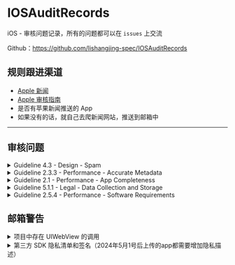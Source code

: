 # IOSAuditRecords

iOS - 审核问题记录，所有的问题都可以在 `issues` 上交流

Github：https://github.com/lishangjing-spec/IOSAuditRecords

## 规则跟进渠道

- [Apple 新闻](https://developer.apple.com/cn/news)
- [Apple 审核指南](https://developer.apple.com/cn/app-store/review/guidelines/)
- 是否有苹果新闻推送的 App
- 如果没有的话，就自己去爬新闻网站，推送到邮箱中


---



## 审核问题

<details>
<summary>Guideline 4.3 - Design - Spam</summary>
<br/>

Tag：功能重复，产品在市场过于多
﻿
Your app primarily features dating features. As such, it duplicates the content and functionality of many other similar apps currently available on the App Store.
﻿
While these app features may be useful, informative or entertaining, we simply have enough of these types of apps on the App Store, and they are considered a form of spam. 
﻿
**苹果反馈：** 
您的应用程序主要具有约会功能。因此，它复制了App Store上目前可用的许多其他类似应用程序的内容和功能。
虽然这些应用程序功能可能有用、信息丰富或有趣，但我们在应用商店上有足够多的此类应用程序，它们被视为一种垃圾邮件。

**处理方式：**
完善产品，体现产品价值后在进行发布

</details>

<details>
<summary>Guideline 2.3.3 - Performance - Accurate Metadata</summary>
<br/>

Tag：应用截图

```
2.3.3 Screenshots should show the app in use, and not merely the title art, login page, or splash screen. They may also include text and image overlays (e.g. to demonstrate input mechanisms, such as an animated touch point or Apple Pencil) and show extended functionality on device, such as Touch Bar.
﻿
Issue Description
﻿
Some or all of the provided screenshots do not sufficiently show the app in use. Screenshots should highlight the app's core concept to help users understand the app’s functionality and value. 
﻿
Follow these requirements when adding or updating screenshots:
﻿
- Marketing or promotional materials that do not reflect the UI of the app are not appropriate for screenshots.
- The majority of the screenshots should highlight the app's main features and functionality.
- Confirm that the app looks and behaves identically in all languages and on all supported devices.
- Make sure that the screenshots show the app in use on the correct device. For example, iPhone screenshots should be taken on iPhone, not on iPad.
﻿
Next Steps
﻿
The iPad Pro (2nd Gen) and iPad Pro (6th Gen) screenshots show an iPhone image that has been modified or stretched to appear to be an iPad image. Upload new screenshots that accurately reflect the app in use on each of the supported devices.
```

**苹果反馈：** 
1. 应用截图，应该体现 App 功能，不能是简单的首页、登录注册等界面的截图
2. 截图不能拉伸，使用正确分辨率的设备或模拟器进行截图

**存在的问题：**
1. 我提供的截图过于简单
2. 我使用了小屏幕的截图，调整了分辨率进行了提交，因为当时模拟器因为一些问题导致无法运行


**处理方式：**
1. 丰富截图内容
2. 通过模拟器运行正确的设备进行截图

**处理结果：通过审核**

</details>


<details>
<summary>Guideline 2.1 - Performance - App Completeness</summary>
<br/>
Tag：内购、无法从苹果服务器获取商品信息、response.products.count == 0 

```
We found that your in-app purchase products exhibited one or more bugs which create a poor user experience. Specifically, there was no further action produced when we attempted to make a purchase. Please review the details and resources below and complete the next steps.
﻿
Review device details: 
﻿
- Device type: iPhone 12 
- OS version: iOS 17.4.1
﻿
Next Steps
﻿
When validating receipts on your server, your server needs to be able to handle a production-signed app getting its receipts from Apple’s test environment. The recommended approach is for your production server to always validate receipts against the production App Store first. If validation fails with the error code "Sandbox receipt used in production," you should validate against the test environment instead.
﻿
Resources
﻿
- Learn how to set up and test in-app purchase products in the sandbox environment.
- For more information on receipt validation, see the In-App Purchase FAQ. 
- If your app makes a SKReceiptRefreshRequest call and fails, do not retry the call. Assume the user does not have access. Continue by making the addPayment call.
- If your app makes a SKReceiptRefreshRequest call to restore previously purchased in-app purchases, make sure the app calls restoreCompletedTransactions when the user selects the "Restore" button.
﻿
Support
﻿
- Reply to this message in your preferred language if you need assistance. If you need additional support, use the Contact Us module.
- Consult with fellow developers and Apple engineers on the Apple Developer Forums.
- Help improve the review process or identify a need for clarity in our policies by suggesting guideline changes.
```


**苹果反馈：** 
在点击内购商品的时候，没有错误提示，没有下一步的操作，无法完成内购行为

**自行检查：** 
- 在苹果的反馈截图中，有错误提示：“无法获取产品信息, 请重试”
- 这个错误信息是在苹果 API 回调中触发 
    `- (void)productsRequest:(SKProductsRequest *)request didReceiveResponse:(SKProductsResponse *)response`
- 检查所有的内购配置：
    1. Xcode 与证书配置中In-App Purchases 开关是打开状态
    2. 协议、税务和银行业务也填写了信息
    3. App 也与内购项目进行了绑定

经过排查后，我认为程序上没有存在问题，可以把问题抛回给苹果，审核人员也是人，也并非不会犯错
回复中所有的涉及的截图不方便展示，根据自身项目进行截图替换文件名

**回复内容：**
 您好，在您提供的截图中，我看到了错误信息的返回，并非没有任何下一步的处理，截图文件 “Screenshot-0331-171650.png” 中显示“无法获取产品信息, 请重试”，这个错误信息是因为在苹果API回调方法

`- (void)productsRequest:(SKProductsRequest *)request didReceiveResponse:(SKProductsResponse *)response`

回调中 response.products.count 的数量为 0 ，也就是说，我并没有从苹果API的回调中获取内购列表信息

这个项目是我首次提交的项目，与内购一同在审核中，内购项目也处于“正在等待审核”的状态，请确认您的审核环境，或是缓存等问题，同时请帮我确认我的内购项目的审核状态。

同时，在您反馈的截图中，我发现一个点，我并未在您触发内购的截图中观察到网络环境，无论是wifi还是蜂窝。

在这之前，我也检查了所有的配置：

1. Xcode 与证书配置中In-App Purchases 开关是打开状态（提供了截图“WX20240401-111418.png”）
2. 协议、税务和银行业务也填写了信息
3. App 也与内购项目进行了绑定（提供了截图“WX20240401-101243.png”）

我也提供了我在 TestFlight 中的测试视频，请查看附件("test1.mp4")
以及相同系统环境下的测试视频：请查看附件("test2.mp4")

请您检查并确认后，再次进行测试，感谢

**处理结果：通过审核**
</details>

<details>
<summary>Guideline 5.1.1 - Legal - Data Collection and Storage</summary>
<br/>
Tag：内购、Storage

```
We noticed that your app requires users to register with personal information to purchase in-app purchase products that are not account based. 
﻿
Apps cannot require user registration prior to allowing access to app content and features that are not associated specifically to the user. User registration that requires the sharing of personal information must be optional or tied to account-specific functionality.
﻿
Next Steps
﻿
To resolve this issue, please revise your app to not require users to register before purchasing in-app purchase products that are not account based. You may explain to the user that registering will enable them to access the purchased content from any of their supported devices and provide them a way to register at any time, if they wish to later extend access to additional devices.
﻿
Please note that although App Review Guideline 3.1.2 requires an app to make subscription content available to all the supported devices owned by a single user, it is not appropriate to force user registration to meet this requirement; such user registration must be optional.
﻿
Resources 
﻿
- Watch a video from App Review with tips for doing more for users with less data. 
- See guideline 5.1.1(v) - Account Sign-In to learn more about our requirements for apps with account-based content and features.
﻿
```

大致意思，App 需要支持不登录就能支付内购
解决方案：与后端配合做一个游客模式，同时这个游客也有自己的 token 进行内购

如果审核之后，会关闭游客模式，可以不考虑后续游客内购内容如何与后续登录的实际账号进行关联
如果你们不关闭，可以多考虑这些优化

**结果：通过审核**

</details>

<details>
<summary>Guideline 2.5.4 - Performance - Software Requirements</summary>
<br/>
Tag：UIBackgroundModes、画中画

```

Guideline 2.5.4 - Performance - Software Requirements
﻿
The app declares support for audio in the UIBackgroundModes key in your Info.plist, but we are unable to play any audible content when the app is running in the background.
﻿
Background audio is intended for use by apps that provide audible content to the user while in the background, such as music player, music creation, or streaming audio apps. 
﻿
Next Steps
﻿
If the app has a feature that requires persistent audio, reply to this message and let us know how to locate this feature. If the app does not have a feature that requires persistent audio, it would be appropriate to remove the "audio" setting from the UIBackgroundModes key.
﻿
Resources 
﻿
- Learn more about software requirements in guideline 2.5.4.
- Review documentation for the UIBackgroundModes key.
```

项目中开启了 `UIBackgroundModes` 但是审核人员并么有发现对应功能，无论是后台播放音乐还是画中画

在我的项目中，我用到了画中画功能，所以我将其开启了

从苹果的反馈 `If the app has a feature that requires persistent audio, reply to this message and let us know how to locate this feature` ，苹果审核人员并没有找到项目中画中画的功能，所以这种情况我们录制 app 中，触发画中画功能的视频给苹果就可以通过。

**解决方式：录制功能视频提交至苹果，并反馈(备注、回复)中进行详细描述**

当用户点击 “xxx” 时，我们会弹出一个教程视频，引导用户如何开启xxx功能、xxxx等行为。为了方便用户在手机桌面一边观看视频一边进行操作，所以我们需要UIBackgroundModes来进行视频播放，这样用户可以在观看教程的同时，进行 xxx 行为。我们录制了一段演示视频，说明具体的应用场景，演示视频的链接：https://xxx.mp4

| 来源：https://blog.51cto.com/u_16099186/9399269 |
|---|
|![](https://raw.githubusercontent.com/lishangjing-spec/IOSAuditRecords/master/assets/WechatIMG161.jpg) |

**结果：通过审核**
</details>

## 邮箱警告



<details>
<summary>项目中存在 UIWebView 的调用</summary>
<br/>
**邮箱描述：**

Deprecated API Usage - Apple will stop accepting submissions of apps that use UIWebView APIs . See https://developer.apple.com/documentation/uikit/uiwebview for more information.

**翻译：**
不推荐使用API-苹果将停止接受使用UIWebView API的应用程序提交。看见https://developer.apple.com/documentation/uikit/uiwebview了解更多信息

**排查方案：**
通过终端命令，搜索项目中谁用到了 `UIWebView`，将其替换或移除，涉及第三方可通过脚本、升级等方案解决

``` sh
grep -r "UIWebView" .
```

**解决方案：**

Cocoapods 涉及的库，都可以通过在 Podfile 添加脚本解决

可能涉及的依赖：
- WebViewJavascriptBridge
    ```
    pre_install do |installer|
        dir_web = File.join(installer.sandbox.pod_dir('WebViewJavascriptBridge'), 'WebViewJavascriptBridge')
        Dir.foreach(dir_web) do |x|
          real_path = File.join(dir_web, x)
          if !File.directory?(real_path) && File.exist?(real_path)
            if x == 'WebViewJavascriptBridge.h' || x == 'WebViewJavascriptBridge.m'
              File.delete(real_path)
            end
          end
        end
      end
    ```
- AFNetwoking 3.x
    升级至 4.x
</details>


<details>
<summary>第三方 SDK 隐私清单和签名（2024年5月1号后上传的app都需要增加隐私描述）</summary>
<br/>

## 
```
Hello,

We noticed one or more issues with a recent submission for App Store review for the following app:

Although submission for App Store review was successful, you may want to correct the following issues in your next submission for App Store review. Once you've corrected the issues, upload a new binary to App Store Connect.

ITMS-91053: Missing API declaration - Your app’s code in the “PlugIns/XXXIntent.appex/XXXIntent” file references one or more APIs that require reasons, including the following API categories: NSPrivacyAccessedAPICategoryUserDefaults. While no action is required at this time, starting May 1, 2024, when you upload a new app or app update, you must include a NSPrivacyAccessedAPITypes array in your app’s privacy manifest to provide approved reasons for these APIs used by your app’s code. For more details about this policy, including a list of required reason APIs and approved reasons for usage, visit: https://developer.apple.com/documentation/bundleresources/privacy_manifest_files/describing_use_of_required_reason_api.

ITMS-91053: Missing API declaration - Your app’s code in the “PlugIns/XXXIntent.appex/XXXIntent” file references one or more APIs that require reasons, including the following API categories: NSPrivacyAccessedAPICategoryDiskSpace. While no action is required at this time, starting May 1, 2024, when you upload a new app or app update, you must include a NSPrivacyAccessedAPITypes array in your app’s privacy manifest to provide approved reasons for these APIs used by your app’s code. For more details about this policy, including a list of required reason APIs and approved reasons for usage, visit: https://developer.apple.com/documentation/bundleresources/privacy_manifest_files/describing_use_of_required_reason_api.

ITMS-91053: Missing API declaration - Your app’s code in the “XXX” file references one or more APIs that require reasons, including the following API categories: NSPrivacyAccessedAPICategoryFileTimestamp. While no action is required at this time, starting May 1, 2024, when you upload a new app or app update, you must include a NSPrivacyAccessedAPITypes array in your app’s privacy manifest to provide approved reasons for these APIs used by your app’s code. For more details about this policy, including a list of required reason APIs and approved reasons for usage, visit: https://developer.apple.com/documentation/bundleresources/privacy_manifest_files/describing_use_of_required_reason_api.

ITMS-91053: Missing API declaration - Your app’s code in the “XXX” file references one or more APIs that require reasons, including the following API categories: NSPrivacyAccessedAPICategorySystemBootTime. While no action is required at this time, starting May 1, 2024, when you upload a new app or app update, you must include a NSPrivacyAccessedAPITypes array in your app’s privacy manifest to provide approved reasons for these APIs used by your app’s code. For more details about this policy, including a list of required reason APIs and approved reasons for usage, visit: https://developer.apple.com/documentation/bundleresources/privacy_manifest_files/describing_use_of_required_reason_api.

ITMS-91053: Missing API declaration - Your app’s code in the “XXX” file references one or more APIs that require reasons, including the following API categories: NSPrivacyAccessedAPICategoryDiskSpace. While no action is required at this time, starting May 1, 2024, when you upload a new app or app update, you must include a NSPrivacyAccessedAPITypes array in your app’s privacy manifest to provide approved reasons for these APIs used by your app’s code. For more details about this policy, including a list of required reason APIs and approved reasons for usage, visit: https://developer.apple.com/documentation/bundleresources/privacy_manifest_files/describing_use_of_required_reason_api.

ITMS-91053: Missing API declaration - Your app’s code in the “XXX” file references one or more APIs that require reasons, including the following API categories: NSPrivacyAccessedAPICategoryUserDefaults. While no action is required at this time, starting May 1, 2024, when you upload a new app or app update, you must include a NSPrivacyAccessedAPITypes array in your app’s privacy manifest to provide approved reasons for these APIs used by your app’s code. For more details about this policy, including a list of required reason APIs and approved reasons for usage, visit: https://developer.apple.com/documentation/bundleresources/privacy_manifest_files/describing_use_of_required_reason_api.

Apple Developer Relations

```
规则更新时间：2023 年 12 月 7 日
主要内容：开发者在5月1号后上传的app都需要增加隐私描述
- [官方新闻](https://developer.apple.com/cn/news/?id=r1henawx)
- [NSPrivacyAccessedAPITypeReasons 配置](https://developer.apple.com/documentation/bundleresources/privacy_manifest_files/describing_use_of_required_reason_api)
- [三方SDK的应对参考](https://cloud.tencent.com/document/product/269/104138)
- [开发者文章](https://www.jianshu.com/p/633f9778efd7)

### 1.1 添加隐私文件

|  |  |
|---|---|
|![](https://raw.githubusercontent.com/lishangjing-spec/IOSAuditRecords/master/assets/17126394224407.jpg)|![](https://raw.githubusercontent.com/lishangjing-spec/IOSAuditRecords/master/assets/17126394297212.jpg)|


### 1.2 依据警告添加相应的原因说明，添加后的文件内容如下
```
<?xml version="1.0" encoding="UTF-8"?>
<!DOCTYPE plist PUBLIC "-//Apple//DTD PLIST 1.0//EN" "http://www.apple.com/DTDs/PropertyList-1.0.dtd">
<plist version="1.0">
<dict>
    <key>NSPrivacyAccessedAPITypes</key>
    <array>
        <dict>
            <key>NSPrivacyAccessedAPITypeReasons</key>
            <array>
                <string>E174.1</string>
            </array>
            <key>NSPrivacyAccessedAPIType</key>
            <string>NSPrivacyAccessedAPICategoryDiskSpace</string>
        </dict>
        <dict>
            <key>NSPrivacyAccessedAPITypeReasons</key>
            <array>
                <string>35F9.1</string>
            </array>
            <key>NSPrivacyAccessedAPIType</key>
            <string>NSPrivacyAccessedAPICategorySystemBootTime</string>
        </dict>
        <dict>
            <key>NSPrivacyAccessedAPITypeReasons</key>
            <array>
                <string>CA92.1</string>
            </array>
            <key>NSPrivacyAccessedAPIType</key>
            <string>NSPrivacyAccessedAPICategoryUserDefaults</string>
        </dict>
        <dict>
            <key>NSPrivacyAccessedAPITypeReasons</key>
            <array>
                <string>C617.1</string>
            </array>
            <key>NSPrivacyAccessedAPIType</key>
            <string>NSPrivacyAccessedAPICategoryFileTimestamp</string>
        </dict>
    </array>
</dict>
</plist>
```

关于 `NSPrivacyAccessedAPITypeReasons` 配置，可查看 [官方文档](https://developer.apple.com/documentation/bundleresources/privacy_manifest_files/describing_use_of_required_reason_api)

![](https://raw.githubusercontent.com/lishangjing-spec/IOSAuditRecords/master/assets/17126409112246.jpg)




